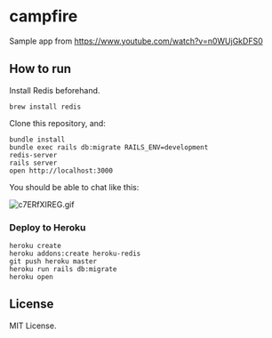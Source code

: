 # campfire
Sample app from https://www.youtube.com/watch?v=n0WUjGkDFS0

## How to run

Install Redis beforehand.

```
brew install redis
```

Clone this repository, and:

```
bundle install
bundle exec rails db:migrate RAILS_ENV=development
redis-server
rails server
open http://localhost:3000
```

You should be able to chat like this:

![c7ERfXIREG.gif](https://qiita-image-store.s3.amazonaws.com/0/7465/b58e0bc4-eb80-3176-9baf-3009323c4485.gif "c7ERfXIREG.gif")

### Deploy to Heroku

```
heroku create
heroku addons:create heroku-redis
git push heroku master
heroku run rails db:migrate
heroku open
```

## License

MIT License.
